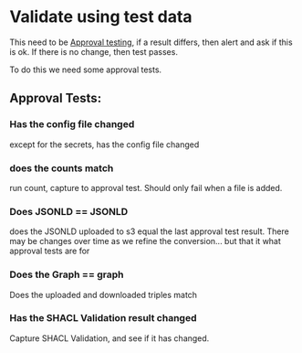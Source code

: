 # Validate using test data


This need to be [Approval testing](https://approvaltests.com/), 
if a result differs, then alert and ask if this is ok.
If there is no change, then test passes.

To do this we need some approval tests.

## Approval Tests:
### Has the config file changed
except for the secrets, has the config file changed

### does the counts match
run count, capture to approval test. Should only fail when a file is added.

### Does JSONLD == JSONLD
does the JSONLD uploaded to s3 equal the last approval test result. 
There may be changes over time as we refine the conversion... but that it what approval tests are for


### Does the Graph == graph
Does the uploaded and downloaded triples match

### Has the SHACL Validation result changed
Capture SHACL Validation, and see if it has changed.

